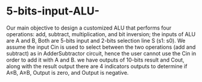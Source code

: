 # 5-bits-input-ALU-
Our main objective to design a customized ALU that performs four operations: add, subtract,
multiplication, and bit inversion; the inputs of ALU are A and B, Both are 5-bits input and 2-bits selection line S (s1: s0). We assume the input Cin is used to select between the two operations (add and subtract) as in AdderSubtractor circuit, hence the user cannot use the Cin in order to add it with A and B. we have outputs of 10-bits result and Cout, along with the result output there are 4 indicators outputs to determine if A≤B, A≥B, Output is zero, and Output is negative.
